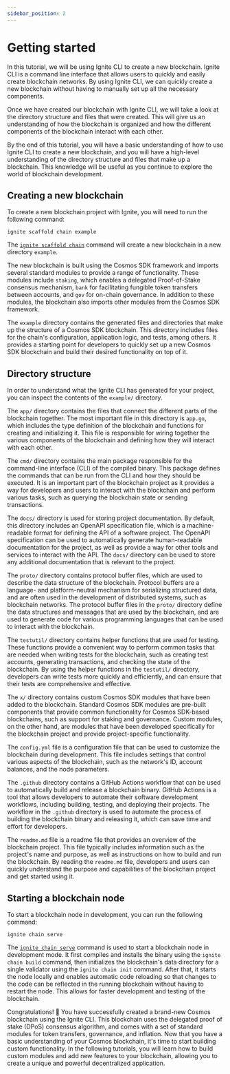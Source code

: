 ```yaml
---
sidebar_position: 2
---
```


# Getting started

In this tutorial, we will be using Ignite CLI to create a new blockchain. Ignite
CLI is a command line interface that allows users to quickly and easily create
blockchain networks. By using Ignite CLI, we can quickly create a new blockchain
without having to manually set up all the necessary components.

Once we have created our blockchain with Ignite CLI, we will take a look at the
directory structure and files that were created. This will give us an
understanding of how the blockchain is organized and how the different
components of the blockchain interact with each other.

By the end of this tutorial, you will have a basic understanding of how to use
Ignite CLI to create a new blockchain, and you will have a high-level
understanding of the directory structure and files that make up a blockchain.
This knowledge will be useful as you continue to explore the world of blockchain
development.

## Creating a new blockchain

To create a new blockchain project with Ignite, you will need to run the
following command:

```
ignite scaffold chain example
```

The [`ignite scaffold chain`](/cli#ignite-scaffold-chain) command will create a
new blockchain in a new directory `example`.

The new blockchain is built using the Cosmos SDK framework and imports several
standard modules to provide a range of functionality. These modules include
`staking`, which enables a delegated Proof-of-Stake consensus mechanism, `bank`
for facilitating fungible token transfers between accounts, and `gov` for
on-chain governance. In addition to these modules, the blockchain also imports
other modules from the Cosmos SDK framework.

The `example` directory contains the generated files and directories that make
up the structure of a Cosmos SDK blockchain. This directory includes files for
the chain's configuration, application logic, and tests, among others. It
provides a starting point for developers to quickly set up a new Cosmos SDK
blockchain and build their desired functionality on top of it.

## Directory structure

In order to understand what the Ignite CLI has generated for your project, you
can inspect the contents of the `example/` directory.

The `app/` directory contains the files that connect the different parts of the
blockchain together. The most important file in this directory is `app.go`,
which includes the type definition of the blockchain and functions for creating
and initializing it. This file is responsible for wiring together the various
components of the blockchain and defining how they will interact with each
other.

The `cmd/` directory contains the main package responsible for the command-line
interface (CLI) of the compiled binary. This package defines the commands that
can be run from the CLI and how they should be executed. It is an important part
of the blockchain project as it provides a way for developers and users to
interact with the blockchain and perform various tasks, such as querying the
blockchain state or sending transactions.

The `docs/` directory is used for storing project documentation. By default,
this directory includes an OpenAPI specification file, which is a
machine-readable format for defining the API of a software project. The OpenAPI
specification can be used to automatically generate human-readable documentation
for the project, as well as provide a way for other tools and services to
interact with the API. The `docs/` directory can be used to store any additional
documentation that is relevant to the project.

The `proto/` directory contains protocol buffer files, which are used to
describe the data structure of the blockchain. Protocol buffers are a language-
and platform-neutral mechanism for serializing structured data, and are often
used in the development of distributed systems, such as blockchain networks. The
protocol buffer files in the `proto/` directory define the data structures and
messages that are used by the blockchain, and are used to generate code for
various programming languages that can be used to interact with the blockchain.

The `testutil/` directory contains helper functions that are used for testing.
These functions provide a convenient way to perform common tasks that are needed
when writing tests for the blockchain, such as creating test accounts,
generating transactions, and checking the state of the blockchain. By using the
helper functions in the `testutil/` directory, developers can write tests more
quickly and efficiently, and can ensure that their tests are comprehensive and
effective.

The `x/` directory contains custom Cosmos SDK modules that have been added to
the blockchain. Standard Cosmos SDK modules are pre-built components that
provide common functionality for Cosmos SDK-based blockchains, such as support
for staking and governance. Custom modules, on the other hand, are modules that
have been developed specifically for the blockchain project and provide
project-specific functionality.

The `config.yml` file is a configuration file that can be used to customize the
blockchain during development. This file includes settings that control various
aspects of the blockchain, such as the network's ID, account balances, and the
node parameters.

The `.github` directory contains a GitHub Actions workflow that can be used to
automatically build and release a blockchain binary. GitHub Actions is a tool
that allows developers to automate their software development workflows,
including building, testing, and deploying their projects. The workflow in the
`.github` directory is used to automate the process of building the blockchain
binary and releasing it, which can save time and effort for developers. 

The `readme.md` file is a readme file that provides an overview of the
blockchain project. This file typically includes information such as the
project's name and purpose, as well as instructions on how to build and run the
blockchain. By reading the `readme.md` file, developers and users can quickly
understand the purpose and capabilities of the blockchain project and get
started using it.

## Starting a blockchain node

To start a blockchain node in development, you can run the following command:

```
ignite chain serve
```

The [`ignite chain serve`](/cli#ignite-scaffold-chain) command is used to start
a blockchain node in development mode. It first compiles and installs the binary
using the `ignite chain build` command, then initializes the blockchain's data
directory for a single validator using the `ignite chain init` command. After
that, it starts the node locally and enables automatic code reloading so that
changes to the code can be reflected in the running blockchain without having to
restart the node. This allows for faster development and testing of the
blockchain.

Congratulations! 🥳 You have successfully created a brand-new Cosmos blockchain
using the Ignite CLI. This blockchain uses the delegated proof of stake (DPoS)
consensus algorithm, and comes with a set of standard modules for token
transfers, governance, and inflation. Now that you have a basic understanding of
your Cosmos blockchain, it's time to start building custom functionality. In the
following tutorials, you will learn how to build custom modules and add new
features to your blockchain, allowing you to create a unique and powerful
decentralized application.

